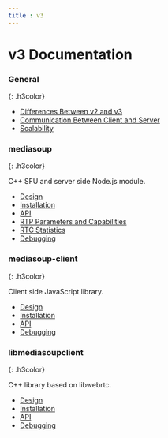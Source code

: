 ```yaml
---
title : v3
---
```



# v3 Documentation 

### General
{: .h3color}

* [Differences Between v2 and v3](/documentation/v3/differences-between-v2-and-v3/)
* [Communication Between Client and Server](/documentation/v3/communication-between-client-and-server/)
* [Scalability](/documentation/v3/scalability/)

### mediasoup
{: .h3color}

C++ SFU and server side Node.js module.

* [Design](/documentation/v3/mediasoup/design/)
* [Installation](/documentation/v3/mediasoup/installation/)
* [API](/documentation/v3/mediasoup/api/)
* [RTP Parameters and Capabilities](/documentation/v3/mediasoup/rtp-parameters-and-capabilities/)
* [RTC Statistics](/documentation/v3/mediasoup/rtc-statistics/)
* [Debugging](/documentation/v3/mediasoup/debugging/)

### mediasoup-client
{: .h3color}

Client side JavaScript library.

* [Design](/documentation/v3/mediasoup-client/design/)
* [Installation](/documentation/v3/mediasoup-client/installation/)
* [API](/documentation/v3/mediasoup-client/api/)
* [Debugging](/documentation/v3/mediasoup-client/debugging/)

### libmediasoupclient
{: .h3color}

C++ library based on libwebrtc.

* [Design](/documentation/v3/libmediasoupclient/design/)
* [Installation](/documentation/v3/libmediasoupclient/installation/)
* [API](/documentation/v3/libmediasoupclient/api/)
* [Debugging](/documentation/v3/libmediasoupclient/debugging/)
